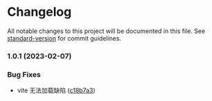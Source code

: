 # Changelog

All notable changes to this project will be documented in this file. See [standard-version](https://github.com/conventional-changelog/standard-version) for commit guidelines.

### 1.0.1 (2023-02-07)


### Bug Fixes

* vite 无法加载缺陷 ([c18b7a3](https://github.com/gimjin/unplugin-theme-atomic-css/commit/c18b7a314e0bbc9cba19540c32c5b02252b8acb8))
